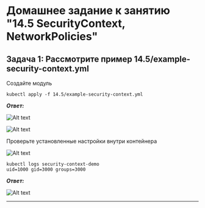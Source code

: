 # Домашнее задание к занятию "14.5 SecurityContext, NetworkPolicies"

## Задача 1: Рассмотрите пример 14.5/example-security-context.yml

Создайте модуль

```
kubectl apply -f 14.5/example-security-context.yml
```
***Ответ:***

![Alt text](https://i.ibb.co/6P4SRL4/Screenshot-1.jpg)

![Alt text](https://i.ibb.co/hg1zmFX/Screenshot-3.jpg)

Проверьте установленные настройки внутри контейнера

![Alt text](https://i.ibb.co/vQJWMj1/Screenshot-23.jpg)
```
kubectl logs security-context-demo
uid=1000 gid=3000 groups=3000
```
***Ответ:***

![Alt text](https://i.ibb.co/KL1JJvF/Screenshot-2.jpg)

---
